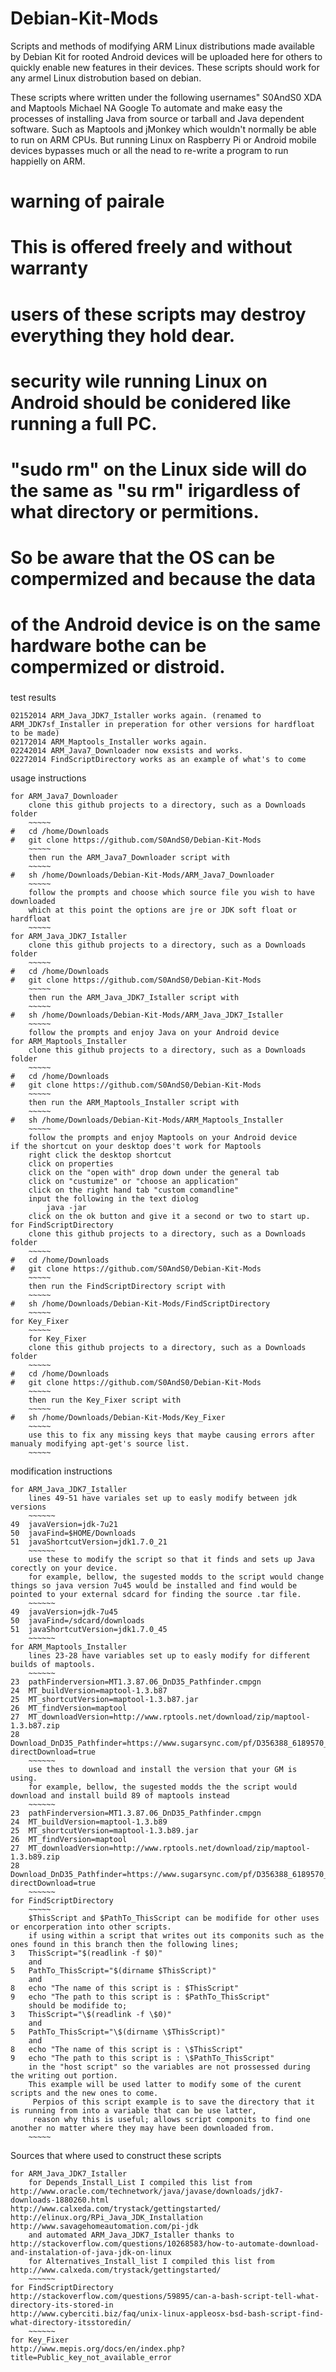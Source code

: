 Debian-Kit-Mods
===============

Scripts and methods of modifying ARM Linux distributions made available by Debian Kit for rooted Android devices will be uploaded here for others to quickly enable new features in their devices.
These scripts should work for any armel Linux distrobution based on debian.

These scripts where written under the following usernames"
S0AndS0
	XDA and Maptools
Michael NA
	 Google
To automate and make easy the processes of installing Java from source or tarball and Java dependent software.
Such as Maptools and jMonkey which wouldn't normally be able to run on ARM CPUs. But running Linux on Raspberry Pi or Android mobile devices bypasses much or all the nead to re-write a program to run happielly on ARM.
###
# warning of pairale
# This is offered freely and without warranty
# users of these scripts may destroy everything they hold dear.
# security wile running Linux on Android should be conidered like running a full PC. 
# "sudo rm" on the Linux side will do the same as "su rm" irigardless of what directory or permitions.
# So be aware that the OS can be compermized and because the data 
# of the Android device is on the same hardware bothe can be compermized or distroid.
###
test results
~~~~~~
02152014 ARM_Java_JDK7_Istaller works again. (renamed to ARM_JDK7sf_Installer in preperation for other versions for hardfloat to be made)
02172014 ARM_Maptools_Installer works again.
02242014 ARM_Java7_Downloader now exsists and works.
02272014 FindScriptDirectory works as an example of what's to come
~~~~~~
usage instructions
~~~~~~
for ARM_Java7_Downloader
	clone this github projects to a directory, such as a Downloads folder
	~~~~~
#	cd /home/Downloads
#	git clone https://github.com/S0AndS0/Debian-Kit-Mods
	~~~~~
	then run the ARM_Java7_Downloader script with
	~~~~~
#	sh /home/Downloads/Debian-Kit-Mods/ARM_Java7_Downloader
	~~~~~
	follow the prompts and choose which source file you wish to have downloaded
	which at this point the options are jre or JDK soft float or hardfloat
	~~~~~
for ARM_Java_JDK7_Istaller 
	clone this github projects to a directory, such as a Downloads folder
	~~~~~
#	cd /home/Downloads
#	git clone https://github.com/S0AndS0/Debian-Kit-Mods
	~~~~~
	then run the ARM_Java_JDK7_Istaller script with
	~~~~~
#	sh /home/Downloads/Debian-Kit-Mods/ARM_Java_JDK7_Istaller
	~~~~~
	follow the prompts and enjoy Java on your Android device
for ARM_Maptools_Installer
	clone this github projects to a directory, such as a Downloads folder
	~~~~~
#	cd /home/Downloads
#	git clone https://github.com/S0AndS0/Debian-Kit-Mods
	~~~~~
	then run the ARM_Maptools_Installer script with
	~~~~~
#	sh /home/Downloads/Debian-Kit-Mods/ARM_Maptools_Installer
	~~~~~
	follow the prompts and enjoy Maptools on your Android device
if the shortcut on your desktop does't work for Maptools
	right click the desktop shortcut
	click on properties
	click on the "open with" drop down under the general tab
	click on "custumize" or "choose an application"
	click on the right hand tab "custom comandline"
	input the following in the text diolog
		java -jar
	click on the ok button and give it a second or two to start up.
for FindScriptDirectory
	clone this github projects to a directory, such as a Downloads folder
	~~~~~
#	cd /home/Downloads
#	git clone https://github.com/S0AndS0/Debian-Kit-Mods
	~~~~~
	then run the FindScriptDirectory script with
	~~~~~
#	sh /home/Downloads/Debian-Kit-Mods/FindScriptDirectory
	~~~~~
for Key_Fixer
	~~~~~
	for Key_Fixer
	clone this github projects to a directory, such as a Downloads folder
	~~~~~
#	cd /home/Downloads
#	git clone https://github.com/S0AndS0/Debian-Kit-Mods
	~~~~~
	then run the Key_Fixer script with
	~~~~~
#	sh /home/Downloads/Debian-Kit-Mods/Key_Fixer
	~~~~~
	use this to fix any missing keys that maybe causing errors after manualy modifying apt-get's source list.
	~~~~~
~~~~~~

modification instructions
~~~~~~
for ARM_Java_JDK7_Istaller
	lines 49-51 have variales set up to easly modify between jdk versions
	~~~~~~
49	javaVersion=jdk-7u21
50	javaFind=$HOME/Downloads
51	javaShortcutVersion=jdk1.7.0_21
	~~~~~~
	use these to modify the script so that it finds and sets up Java corectly on your device.
	for example, bellow, the sugested modds to the script would change things so java version 7u45 would be installed and find would be pointed to your external sdcard for finding the source .tar file.
	~~~~~~
49	javaVersion=jdk-7u45
50	javaFind=/sdcard/downloads
51	javaShortcutVersion=jdk1.7.0_45
	~~~~~~
for ARM_Maptools_Installer
	lines 23-28 have variables set up to easly modify for different builds of maptools.
	~~~~~~
23	pathFinderversion=MT1.3.87.06_DnD35_Pathfinder.cmpgn
24	MT_buildVersion=maptool-1.3.b87
25	MT_shortcutVersion=maptool-1.3.b87.jar
26	MT_findVersion=maptool
27	MT_downloadVersion=http://www.rptools.net/download/zip/maptool-1.3.b87.zip
28	Download_DnD35_Pathfinder=https://www.sugarsync.com/pf/D356388_6189570_977596?directDownload=true
	~~~~~~
	use thes to download and install the version that your GM is using.
	for example, bellow, the sugested modds the the script would download and install build 89 of maptools instead
	~~~~~~
23	pathFinderversion=MT1.3.87.06_DnD35_Pathfinder.cmpgn
24	MT_buildVersion=maptool-1.3.b89
25	MT_shortcutVersion=maptool-1.3.b89.jar
26	MT_findVersion=maptool
27	MT_downloadVersion=http://www.rptools.net/download/zip/maptool-1.3.b89.zip
28	Download_DnD35_Pathfinder=https://www.sugarsync.com/pf/D356388_6189570_977596?directDownload=true
	~~~~~~
for FindScriptDirectory
	~~~~~
	$ThisScript and $PathTo_ThisScript can be modifide for other uses or encorperation into other scripts.
	if using within a script that writes out its componits such as the ones found in this branch then the following lines;
3	ThisScript="$(readlink -f $0)"
	and
5	PathTo_ThisScript="$(dirname $ThisScript)"
	and
8	echo "The name of this script is : $ThisScript"
9	echo "The path to this script is : $PathTo_ThisScript"
	should be modifide to;
3	ThisScript="\$(readlink -f \$0)"
	and
5	PathTo_ThisScript="\$(dirname \$ThisScript)"
	and
8	echo "The name of this script is : \$ThisScript"
9	echo "The path to this script is : \$PathTo_ThisScript"
	in the "host script" so the variables are not prossessed during the writing out portion.
	This example will be used latter to modify some of the curent scripts and the new ones to come.
	 Perpios of this script example is to save the directory that it is running from into a variable that can be use latter,
	 reason why this is useful; allows script componits to find one another no matter where they may have been downloaded from. 
	~~~~~
~~~~~~

Sources that where used to construct these scripts
~~~~~~
for ARM_Java_JDK7_Istaller
	for Depends_Install_List I compiled this list from
http://www.oracle.com/technetwork/java/javase/downloads/jdk7-downloads-1880260.html
http://www.calxeda.com/trystack/gettingstarted/
http://elinux.org/RPi_Java_JDK_Installation
http://www.savagehomeautomation.com/pi-jdk
	and automated ARM_Java_JDK7_Istaller thanks to 
http://stackoverflow.com/questions/10268583/how-to-automate-download-and-instalation-of-java-jdk-on-linux
	for Alternatives_Install_list I compiled this list from
http://www.calxeda.com/trystack/gettingstarted/
	~~~~~~
for FindScriptDirectory
http://stackoverflow.com/questions/59895/can-a-bash-script-tell-what-directory-its-stored-in
http://www.cyberciti.biz/faq/unix-linux-appleosx-bsd-bash-script-find-what-directory-itsstoredin/
	~~~~~~
for Key_Fixer
http://www.mepis.org/docs/en/index.php?title=Public_key_not_available_error

~~~~~~

